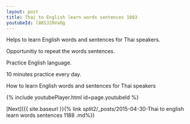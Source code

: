```yaml
---
layout: post
title: Thai to English learn words sentences 1093 
youtubeId: l88SJ20VaOg
---
```

 
 
Helps to learn English words and sentences for Thai speakers.

Opportunitiy to repeat the words sentences. 

Practice English language. 
 
10 minutes practice every day. 
 
How to learn English words and sentences for Thai speakers 
 
{% include youtubePlayer.html id=page.youtubeId %}
 
 
[Next]({{ site.baseurl }}{% link  split2/_posts/2015-04-30-Thai to english learn words sentences 1188 .md%})
 
